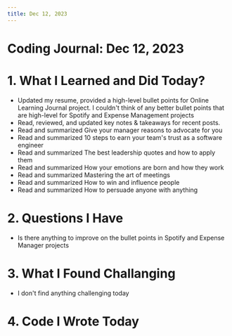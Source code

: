 ```yaml
---
title: Dec 12, 2023
---
```


# Coding Journal: Dec 12, 2023

# 1. What I Learned and Did Today?
- Updated my resume, provided a high-level bullet points for Online Learning Journal project. I couldn't think of any better bullet points that are high-level for Spotify and Expense Management projects
- Read, reviewed, and updated key notes & takeaways for recent posts.
- Read and summarized Give your manager reasons to advocate for you
- Read and summarized 10 steps to earn your team's trust as a software engineer
- Read and summarized The best leadership quotes and how to apply them
- Read and summarized How your emotions are born and how they work
- Read and summarized Mastering the art of meetings
- Read and summarized How to win and influence people
- Read and summarized How to persuade anyone with anything

# 2. Questions I Have
- Is there anything to improve on the bullet points in Spotify and Expense Manager projects

# 3. What I Found Challanging
- I don't find anything challenging today

# 4. Code I Wrote Today

